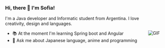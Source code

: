 ### Hi, there 👋 I'm Sofia!

I'm a Java developer and Informatic student from Argentina. I love creativity, design and languages. 

<img align="right" alt="GIF" src="https://64.media.tumblr.com/6fdbec219a85ac9b91beb6df9c549285/tumblr_p094hj0JLS1qgt1t2o1_400.gifv" />

- 📚 At the moment I'm learning Spring boot and Angular
- 💬 Ask me about Japanese language, anime and programming 
<!--
**sofiaq2201/sofiaq2201** is a ✨ _special_ ✨ repository because its `README.md` (this file) appears on your GitHub profile.

Here are some ideas to get you started:

- 🔭 I’m currently working on ...
- 🌱 I’m currently learning ...
- 👯 I’m looking to collaborate on ...
- 🤔 I’m looking for help with ...
- 💬 Ask me about ...
- 📫 How to reach me: ...
- 😄 Pronouns: ...
- ⚡ Fun fact: ...
-->
 
